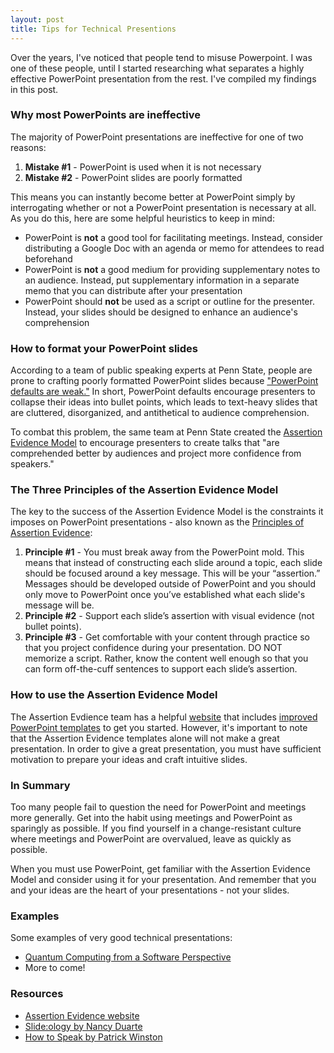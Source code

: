 ```yaml
---
layout: post
title: Tips for Technical Presentions
---
```


Over the years, I've noticed that people tend to misuse Powerpoint. I was one
of these people, until I started researching what separates a highly
effective PowerPoint presentation from the rest. I've compiled my 
findings in this post.

### Why most PowerPoints are ineffective

The majority of PowerPoint presentations are ineffective for one of two reasons:
1. **Mistake #1** - PowerPoint is used when it is not necessary
2. **Mistake #2** - PowerPoint slides are poorly formatted

This means you can instantly become better at PowerPoint simply by interrogating whether or 
not a PowerPoint presentation is necessary at all. As you do this, here are some 
helpful heuristics to keep in mind:
* PowerPoint is **not** a good tool for facilitating meetings. Instead, consider
distributing a Google Doc with an agenda or memo for attendees to read beforehand
* PowerPoint is **not** a good medium for providing supplementary notes to an 
audience. Instead, put supplementary information in a separate memo that you can
distribute after your presentation
* PowerPoint should **not** be used as a script or outline for the presenter. Instead, 
your slides should be designed to enhance an audience's comprehension

### How to format your PowerPoint slides

According to a team of public speaking experts at Penn State, people are prone 
to crafting poorly formatted PowerPoint slides because 
["PowerPoint defaults are weak."](https://vimeo.com/385725081) 
In short, PowerPoint defaults encourage presenters to collapse their ideas
into bullet points, which leads to text-heavy slides that are cluttered, 
disorganized, and antithetical to audience comprehension.  

To combat this problem, the same team at Penn State created the [Assertion
Evidence Model](https://www.assertion-evidence.com/) to encourage presenters to 
create talks that "are comprehended better by audiences and project more 
confidence from speakers."

### The Three Principles of the Assertion Evidence Model

The key to the success of the Assertion Evidence Model is the constraints it
imposes on PowerPoint presentations - also known as the [Principles of 
Assertion Evidence](https://www.assertion-evidence.com/principles.html):

1. **Principle #1** - You must break away from the PowerPoint mold. This means
that instead of constructing each slide around a topic, each slide should be 
focused around a key message. This will be your “assertion.” Messages should 
be developed outside of PowerPoint and you should only move to 
PowerPoint once you’ve established what each slide's message will be. 
2. **Principle #2** - Support each slide’s assertion with visual evidence (not bullet points). 
3. **Principle #3** - Get comfortable with your content through practice so that 
you project confidence during your presentation. DO NOT memorize a script. 
Rather, know the content well enough so that you can form off-the-cuff sentences 
to support each slide’s assertion. 

### How to use the Assertion Evidence Model

The Assertion Evdience team has a helpful [website](https://www.assertion-evidence.com/) 
that includes [improved PowerPoint templates](https://www.assertion-evidence.com/templates.html) 
to get you started. However, it's important to note that the Assertion Evidence 
templates alone will not make a great presentation. In order to give a great 
presentation, you must have sufficient motivation to prepare your ideas and
craft intuitive slides.

### In Summary

Too many people fail to question the need for PowerPoint and
meetings more generally. Get into the habit using meetings and PowerPoint as
sparingly as possible. If you find yourself in a change-resistant culture 
where meetings and PowerPoint are overvalued, leave as quickly as possible.  

When you must use PowerPoint, get familiar with the Assertion Evidence Model 
and consider using it for your presentation. And remember that you and your ideas
are the heart of your presentations - not your slides.

### Examples

Some examples of very good technical presentations:
* [Quantum Computing from a Software Perspective](https://www.youtube.com/watch?v=wSTxiJduCMo)
* More to come!

### Resources

* [Assertion Evidence website](https://www.assertion-evidence.com/)
* [Slide:ology by Nancy Duarte](https://www.duarte.com/resources/books/slideology/)
* [How to Speak by Patrick Winston](https://www.youtube.com/watch?v=Unzc731iCUY)